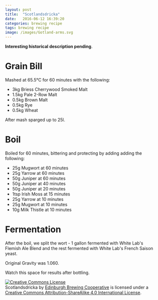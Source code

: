 ```yaml
---
layout: post
title:  "Scotlandsdricka"
date:   2016-06-12 16:39:20
categories: brewing recipe
tags: brewing recipe
image: /images/Gotland-arms.svg
---
```


__Interesting historical description pending__.

Grain Bill
==========

Mashed at 65.5°C for 60 minutes with the following:

* 3kg Briess Cherrywood Smoked Malt
* 1.5kg Pale 2-Row Malt
* 0.5kg Brown Malt
* 0.5kg Rye
* 0.5kg Wheat

After mash sparged up to 25l.

Boil
====

Boiled for 60 minutes, bittering and protecting by adding adding the following:

* 25g Mugwort at 60 minutes
* 25g Yarrow at 60 minutes
* 50g Juniper at 60 minutes
* 50g Juniper at 40 minutes
* 50g Juniper at 20 minutes
* 1tsp Irish Moss at 15 minutes
* 25g Yarrow at 10 minutes
* 25g Mugwort at 10 minutes
* 10g Milk Thistle at 10 minutes

Fermentation
============

After the boil, we split the wort - 1 gallon fermented with White Lab's Flemish Ale Blend and the rest fermented with White Lab's French Saison yeast.

Original Gravity was 1.060.

Watch this space for results after bottling.

<a rel="license" href="http://creativecommons.org/licenses/by-sa/4.0/"><img alt="Creative Commons License" style="border-width:0" src="https://i.creativecommons.org/l/by-sa/4.0/88x31.png" /></a><br /><span xmlns:dct="http://purl.org/dc/terms/" href="http://purl.org/dc/dcmitype/Text" property="dct:title" rel="dct:type">Scotlandsdricka</span> by <a xmlns:cc="http://creativecommons.org/ns#" href="https://edinburgh-brewing-cooperative.github.io" property="cc:attributionName" rel="cc:attributionURL">Edinburgh Brewing Cooperative</a> is licensed under a <a rel="license" href="http://creativecommons.org/licenses/by-sa/4.0/">Creative Commons Attribution-ShareAlike 4.0 International License</a>.
